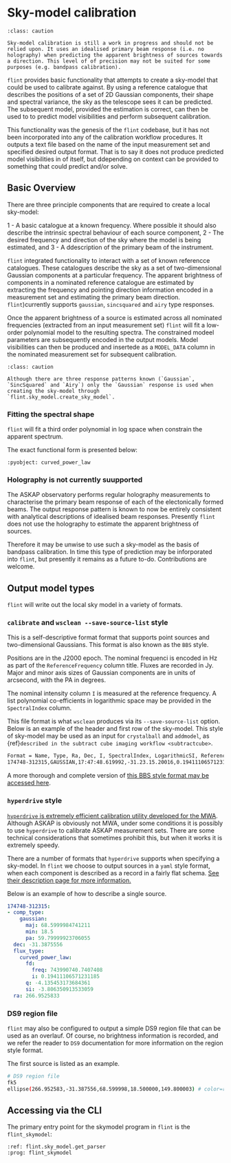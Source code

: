 # Sky-model calibration

```{admonition} Caution
:class: caution

Sky-model calibration is still a work in progress and should not be relied upon. It uses an idealised primary beam response (i.e. no holography) when predicting the apparent brightness of sources towards a direction. This level of of precision may not be suited for some purposes (e.g. bandpass calibration).
```

`flint` provides basic functionality that attempts to create a sky-model that could be used to calibrate against. By using a reference catalogue that describes the positions of a set of 2D Gaussian
components, their shape and spectral variance, the sky as the telescope sees it
can be predicted. The subsequent model, provided the estimation is correct, can then be
used to to predict model visibilities and perform subsequent calibration.

This functionality was the genesis of the `flint` codebase, but it has not been incorporated
into any of the calibration workflow procedures. It outputs a text file based on the name of the input measurement set and specified desired output format. That is to say it does not produce predicted model visibilities in of itself, but ddepending on context can be provided to something that could predict and/or solve.

## Basic Overview

There are three principle components that are required to create a local sky-model:

1 - A basic catalogue at a known frequency. Where possible it should also describe the intrinsic spectral behaviour of each source component,
2 - The desired frequency and direction of the sky where the model is being estimated, and
3 - A ddescription of the primary beam of the instrument.

`flint` integrated functionality to interact with a set of known referencce catalogues. These catalogues describe the sky as a set of two-dimensional Gaussian components at a particular frequency. The apparent brightness of components in a nominated reference catalogue are estimated by extracting the frequency and pointing direction information encoded in a measurement set and estimating the primary beam direction. `flint`)currently supports `gaussian`, `sincsquared` and `airy` type responses.

Once the apparent brightness of a source is estimated across all nominated frequencies (extracted from an input measurement set) `flint` will fit a low-order polynomial model to the resulting spectra. The constrained modeel parameters are subsequently encoded in the output models. Model visibilities can then be produced and insertede as a `MODEL_DATA` column in the nominated measurement set for subsequent calibration.

```{admonition} Caution
:class: caution

Although there are three response patterns known (`Gaussian`, `SincSquared` and `Airy`) only the `Gaussian` response is used when creating the sky-model through
`flint.sky_model.create_sky_model`.
```

### Fitting the spectral shape

`flint` will fit a third order polynomial in log space when constrain the apparent spectrum.

The exact functional form is presented below:

```{literalinclude}  ../../flint/sky_model.py
:pyobject: curved_power_law
```


### Holography is not currently suupported

The ASKAP observatory performs regular holography measurements to characterise the primary beam response of each of the electonically formed beams. The output response pattern is known to now be entirely consistent with analytical descriptions of idealised beam responses. Presently `flint` does not use the holography to estimate the apparent brightness of sources.

Therefore it may be unwise to use such a sky-model as the basis of bandpass calibration. In time this type of prediction may be inforporated into `flint`, but presently it remains as a future to-do. Contributions are welcome.

## Output model types

`flint` will write out the local sky model in a variety of formats.

### `calibrate` and `wsclean --save-source-list` style

This is a self-descriptive format format that supports point sources and two-dimensional Gaussians. This format is also known as the `BBS` style.

Positions are in the J2000 epoch. The nominal frequenci is encoded in Hz as part of the `ReferenceFrequency` column title. Fluxes are recorded in Jy. Major and minor axis sizes of Gaussian components are in units of arcsecond, with the PA in degrees.

The nominal intensity column `I` is measured at the reference frequency. A list polynomial co-efficients in logarithmic space may be provided in the `SpectralIndex` column.

This file format is what `wsclean` produces via its `--save-source-list` option. Below is an example of the header and first row of the sky-model. This style of sky-model may be used as an input for `crystalball` and `addmodel`, as {ref}`described in the subtract cube imaging workflow <subtractcube>`.

```bash
Format = Name, Type, Ra, Dec, I, SpectralIndex, LogarithmicSI, ReferenceFrequency='743990740.7407408', MajorAxis, MinorAxis, Orientation
174748-312315,GAUSSIAN,17:47:48.619992,-31.23.15.20016,0.19411106571231185,[-3.806350913533059,-4.135453173684361],true,743990740.7407408,68.5999984741211,68.5999984741211,59.79999923706055,
```

A more thorough and complete version of [this BBS style format may be accessed here](https://support.astron.nl/LOFARImagingCookbook/bbs.html).

### `hyperdrive` style

[`hyperdrive` is extremely efficient calibration utility developed for the MWA](https://github.com/MWATelescope/mwa_hyperdrive). Although ASKAP is obviously not MWA, under some conditions it is possibly to use `hyperdrive` to calibrate ASKAP measurement sets. There are some technical considerations that sometimes prohibit this, but when it works it is extremely speedy.

There are a number of formats that `hyperdrive` supports when specifying a sky-model. In `flint` we choose to output sources in a `yaml` style format, when each component is described as a record in a fairly flat schema. [See their description page for more information.](https://mwatelescope.github.io/mwa_hyperdrive/defs/source_list_hyperdrive.html)

Below is an example of how to describe a single source.

```yaml
174748-312315:
- comp_type:
    gaussian:
      maj: 68.5999984741211
      min: 18.5
      pa: 59.79999923706055
  dec: -31.3875556
  flux_type:
    curved_power_law:
      fd:
        freq: 743990740.7407408
        i: 0.19411106571231185
      q: -4.135453173684361
      si: -3.806350913533059
  ra: 266.9525833
```

### DS9 region file

`flint` may also be configured to output a simple DS9 region file that can be used as an overlauf. Of course, no brightness information is recorded, and we refer the reader to `DS9` documentation for more information on the region style format.

The first source is listed as an example.

```bash
# DS9 region file
fk5
ellipse(266.952583,-31.387556,68.599998,18.500000,149.800003) # color=red dash=1
```

## Accessing via the CLI

The primary entry point for the skymodel program in `flint` is the `flint_skymodel`:

```{argparse}
:ref: flint.sky_model.get_parser
:prog: flint_skymodel
```

